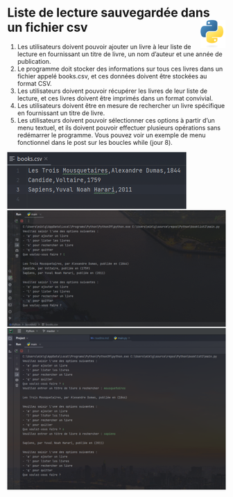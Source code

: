 # **Liste de lecture sauvegardée dans un fichier csv** <a href="../../"><img align="right" src="../../assets/logo/Python-logo-notext.svg" alt="Python" title="Phthon" widht="auto" height="64px"></a>

1. Les utilisateurs doivent pouvoir ajouter un livre à leur liste de lecture en fournissant un titre de livre, un nom d’auteur et une année de publication.
1. Le programme doit stocker des informations sur tous ces livres dans un fichier appelé books.csv, et ces données doivent être stockées au format CSV.
1. Les utilisateurs doivent pouvoir récupérer les livres de leur liste de lecture, et ces livres doivent être imprimés dans un format convivial.
1. Les utilisateurs doivent être en mesure de rechercher un livre spécifique en fournissant un titre de livre.
1. Les utilisateurs doivent pouvoir sélectionner ces options à partir d’un menu textuel, et ils doivent pouvoir effectuer plusieurs opérations sans redémarrer le programme. Vous pouvez voir un exemple de menu fonctionnel dans le post sur les boucles while (jour 8).

![Fichier CSV](../../assets/screenshots/booklist2Csv.png)
![Liste](../../assets/screenshots/booklist2Screenshot.png)
![Recherche](../../assets/screenshots/booklist2Search.png)